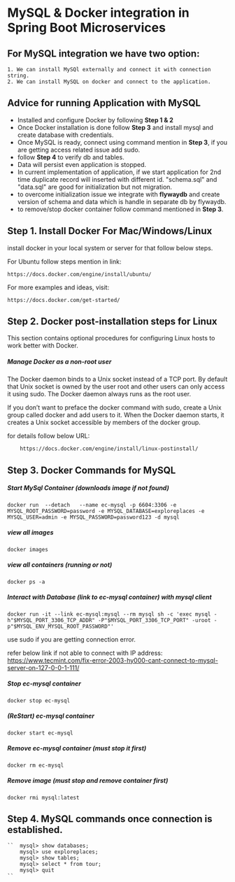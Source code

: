 # MySQL & Docker integration in Spring Boot Microservices


## For MySQL integration we have two option:
	1. We can install MySQl externally and connect it with connection string.
	2. We can install MySQL on docker and connect to the application. 


## Advice for running Application with MySQL	
	
- Installed and configure Docker by following **Step 1 & 2**
- Once Docker installation is done follow **Step 3** and install mysql and create database with credentials.
- Once MySQL is ready, connect using command mention in **Step 3**, if you are getting access related issue add sudo.
- follow **Step 4** to verify db and tables.
- Data will persist even application is stopped. 
- In current implementation of application, if we start application for 2nd time duplicate record will inserted with different id. 
	"schema.sql" and "data.sql" are good for initialization but not migration.
- to overcome initialization issue we integrate with **flywaydb** and create version of schema and data which is handle in separate db by flywaydb.
- to remove/stop docker container follow command mentioned in **Step 3**.


## Step 1. Install Docker For Mac/Windows/Linux
install docker in your local system or server for that follow below steps.

For Ubuntu follow steps mention in link: 
		
	https://docs.docker.com/engine/install/ubuntu/

For more examples and ideas, visit:
	
	https://docs.docker.com/get-started/


## Step 2. Docker post-installation steps for Linux

This section contains optional procedures for configuring Linux hosts to work better with Docker.

##### Manage Docker as a non-root user
The Docker daemon binds to a Unix socket instead of a TCP port. By default that Unix socket is owned by the user root and other users can only access it using sudo. The Docker daemon always runs as the root user.

If you don’t want to preface the docker command with sudo, create a Unix group called docker and add users to it. When the Docker daemon starts, it creates a Unix socket accessible by members of the docker group.

for details follow below URL:

		https://docs.docker.com/engine/install/linux-postinstall/	




## Step 3. Docker Commands for MySQL
##### Start MySql Container (downloads image if not found)
``
docker run  --detach   --name ec-mysql -p 6604:3306 -e MYSQL_ROOT_PASSWORD=password -e MYSQL_DATABASE=exploreplaces -e MYSQL_USER=admin -e MYSQL_PASSWORD=password123 -d mysql
``

##### view all images
``
docker images
``

##### view all containers (running or not)
``
docker ps -a
``
##### Interact with Database (link to ec-mysql container) with mysql client
``
docker run -it --link ec-mysql:mysql --rm mysql sh -c 'exec mysql -h"$MYSQL_PORT_3306_TCP_ADDR" -P"$MYSQL_PORT_3306_TCP_PORT" -uroot -p"$MYSQL_ENV_MYSQL_ROOT_PASSWORD"'
``

use sudo if you are getting connection error.

refer below link if not able to connect with IP address: 
	https://www.tecmint.com/fix-error-2003-hy000-cant-connect-to-mysql-server-on-127-0-0-1-111/


##### Stop ec-mysql container
``
docker stop ec-mysql
``
##### (ReStart) ec-mysql container
``
docker start ec-mysql
``
##### Remove ec-mysql container (must stop it first)
``
docker rm ec-mysql
``
##### Remove image (must stop and remove container first)
``
docker rmi mysql:latest
``

## Step 4. MySQL commands once connection is established.

	``	mysql> show databases;
		mysql> use exploreplaces;
		mysql> show tables;
		mysql> select * from tour;
		mysql> quit
	``
